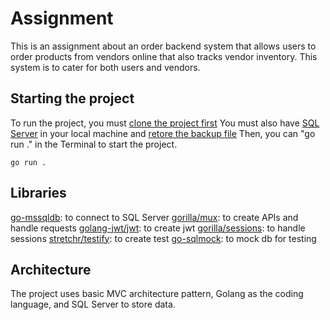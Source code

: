 # Assignment

This is an assignment about an order backend system that allows users to order products from vendors online that also tracks vendor inventory. This system is to cater for both users and vendors.

## Starting the project

To run the project, you must [clone the project first](https://www.atlassian.com/git/tutorials/setting-up-a-repository/git-clone)
You must also have [SQL Server](https://docs.microsoft.com/en-us/sql/database-engine/install-windows/install-sql-server?view=sql-server-ver15) in your local machine and [retore the backup file](https://docs.microsoft.com/en-us/sql/relational-databases/backup-restore/quickstart-backup-restore-database?view=sql-server-ver15#restore-a-backup)
Then, you can "go run ." in the Terminal to start the project.

```console
go run .
```

## Libraries

[go-mssqldb](github.com/denisenkom/go-mssqldb): to connect to SQL Server
[gorilla/mux](): to create APIs and handle requests
[golang-jwt/jwt](github.com/golang-jwt/jwt): to create jwt
[gorilla/sessions](github.com/gorilla/sessions): to handle sessions
[stretchr/testify](github.com/stretchr/testify): to create test
[go-sqlmock](github.com/DATA-DOG/go-sqlmock): to mock db for testing

## Architecture

The project uses basic MVC architecture pattern, Golang as the coding language, and SQL Server to store data.